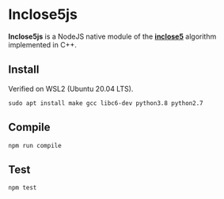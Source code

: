 # Inclose5js
**Inclose5js** is a NodeJS native module of the **[inclose5](https://github.com/kalitine/inclose5)** algorithm implemented in C++.

## Install
Verified on WSL2 (Ubuntu 20.04 LTS).

```shell
sudo apt install make gcc libc6-dev python3.8 python2.7
```

## Compile
```shell
npm run compile
```

## Test
```shell
npm test
```